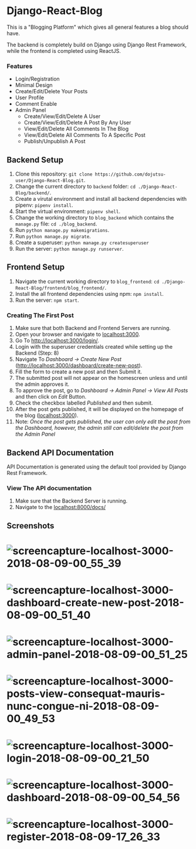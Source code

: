# Django-React-Blog
This is a "Blogging Platform" which gives all general features a blog should have.

The backend is completely build on Django using Django Rest Framework, while the frontend is completed using ReactJS.
### Features
* Login/Registration
* Minimal Design
* Create/Edit/Delete Your Posts
* User Profile
* Comment Enable
* Admin Panel
	* Create/View/Edit/Delete A User
	* Create/View/Edit/Delete A Post By Any User
	* View/Edit/Delete All Comments In The Blog
	* View/Edit/Delete All Comments To A Specific Post
	* Publish/Unpublish A Post

## Backend Setup
1. Clone this repository: `git clone https://github.com/dojutsu-user/Django-React-Blog.git`.
2. Change the current directory to `backend` folder: `cd ./Django-React-Blog/backend/`.
3. Create a virutal environment and install all backend dependencies with pipenv: `pipenv install`.
4. Start the virtual environment: `pipenv shell`.
5. Change the working directory to `blog_backend` which contains the `manage.py` file: `cd ./blog_backend`.
6. Run `python manage.py makemigrations`.
7. Run `python manage.py migrate`.
8. Create a superuser: `python manage.py createsuperuser`
9. Run the server: `python manage.py runserver`.

## Frontend Setup
1. Navigate the current working directory to `blog_frontend`: `cd ./Django-React-Blog/frontend/blog_frontend/`.
2.  Install the all frontend dependencies using npm: `npm install`.
3.  Run the server: `npm start`.

### Creating The First Post
1. Make sure that both Backend and Frontend Servers are running.
2. Open your browser and navigate to [localhost:3000](localhost:3000).
3. Go To [http://localhost:3000/login/](http://localhost:3000/login/).
4. Login with the superuser credentials created while setting up the Backend (Step: 8)
5. Navigate To *Dashboard -> Create New Post* ([http://localhost:3000/dashboard/create-new-post](http://localhost:3000/dashboard/create-new-post)).
6. Fill the form to create a new post and then Submit it.
7. The submitted post will not appear on the homescreen unless and until the admin approves it.
8. To approve the post, go to *Dashboard -> Admin Panel -> View All Posts* and then click on *Edit* Button.
9. Check the checkbox labelled *Published* and then submit.
10. After the post gets published, it will be displayed on the homepage of the blog ([localhost:3000](localhost:3000)).
11. Note: *Once the post gets published, the user can only edit the post from the Dashboard, however, the admin still can edit/delete the post from the Admin Panel*

## Backend API Documentation
API Documentation is generated using the default tool provided by Django Rest Framework.

### View The API documentation
1. Make sure that the Backend Server is running.
2. Navigate to the [localhost:8000/docs/](localhost:8000/docs/)

## Screenshots
![screencapture-localhost-3000-2018-08-09-00_55_39](https://user-images.githubusercontent.com/29149191/43859744-2d0d54d6-9b6f-11e8-9bc9-c9f3a81c66af.png)
=
![screencapture-localhost-3000-dashboard-create-new-post-2018-08-09-00_51_40](https://user-images.githubusercontent.com/29149191/43859585-ac2a47b6-9b6e-11e8-8ec3-86aaa4d51bfe.png)
=

![screencapture-localhost-3000-admin-panel-2018-08-09-00_51_25](https://user-images.githubusercontent.com/29149191/43859586-ac6b43ce-9b6e-11e8-993d-1f6c0b29ef2a.png)
=
![screencapture-localhost-3000-posts-view-consequat-mauris-nunc-congue-ni-2018-08-09-00_49_53](https://user-images.githubusercontent.com/29149191/43859587-acacdbfe-9b6e-11e8-8d99-835f4e18dfbc.png)
=
![screencapture-localhost-3000-login-2018-08-09-00_21_50](https://user-images.githubusercontent.com/29149191/43859588-aced0602-9b6e-11e8-9b6a-317ac39cf0ff.png)
=
![screencapture-localhost-3000-dashboard-2018-08-09-00_54_56](https://user-images.githubusercontent.com/29149191/43859745-2d61b030-9b6f-11e8-9c49-90e08c054647.png)
=
![screencapture-localhost-3000-register-2018-08-09-17_26_33](https://user-images.githubusercontent.com/29149191/43897437-9ae18b46-9bf9-11e8-8a20-ad5c5c628963.png)
=

